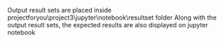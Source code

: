 Output result sets are placed inside projectforyou\project3\jupyter\notebook\resultset folder
Along with the output result sets, the expected results are also displayed on jupyter notebook
